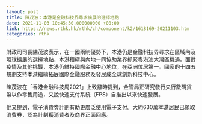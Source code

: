 ```yaml
---
layout: post
title: 陳茂波：本港是金融科技界尋求擴展的選擇地點
date: 2021-11-03 10:45:30.000000000 +08:00
link: https://news.rthk.hk/rthk/ch/component/k2/1618169-20211103.htm
categories: rthk
---
```


財政司司長陳茂波表示，在一國兩制優勢下，本港仍是金融科技界尋求在區域內及環球擴展的選擇地點，本港積極與內地一同協助業界抓緊粵港澳大灣區機遇。面對疫情及其他挑戰，本港仍維持國際金融中心地位，在亞洲位居第一。國家的十四五規劃支持本港繼續拓展國際金融服務及發展成全球創新科技中心。

陳茂波在「香港金融科技周2021」上致辭時提到，金管局正研究發行央行數碼貨幣以作零售用途，又說快速支付系統（FPS）自推出以來快速發展。

他又提到，電子消費劵計劃有助更廣泛使用電子支付。大約630萬本港居民已領取消費券，認為計劃獲消費者及商界正面回應。
